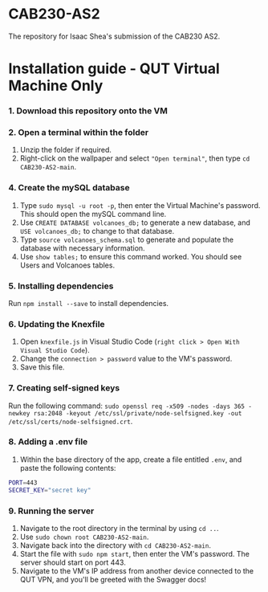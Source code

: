 # CAB230-AS2
The repository for Isaac Shea's submission of the CAB230 AS2.

# Installation guide - QUT Virtual Machine Only
### 1. Download this repository onto the VM

### 2. Open a terminal within the folder
1. Unzip the folder if required. 
2. Right-click on the wallpaper and select `"Open terminal"`, then type `cd CAB230-AS2-main`.

### 4. Create the mySQL database
1. Type `sudo mysql -u root -p`, then enter the Virtual Machine's password. This should open the mySQL command line.
2. Use `CREATE DATABASE volcanoes_db;` to generate a new database, and `USE volcanoes_db;` to change to that database.
3. Type `source volcanoes_schema.sql` to generate and populate the database with necessary information.
4. Use `show tables;` to ensure this command worked. You should see Users and Volcanoes tables.

### 5. Installing dependencies
Run `npm install --save` to install dependencies.

### 6. Updating the Knexfile
1. Open `knexfile.js` in Visual Studio Code (`right click > Open With Visual Studio Code`).
2. Change the `connection > password` value to the VM's password.
3. Save this file.

### 7. Creating self-signed keys
Run the following command: `sudo openssl req -x509 -nodes -days 365 -newkey rsa:2048 -keyout /etc/ssl/private/node-selfsigned.key -out /etc/ssl/certs/node-selfsigned.crt`.

### 8. Adding a .env file
1. Within the base directory of the app, create a file entitled `.env`, and paste the following contents: 
```bash
PORT=443
SECRET_KEY="secret key"
```

### 9. Running the server
1. Navigate to the root directory in the terminal by using `cd ..`.
2. Use `sudo chown root CAB230-AS2-main`.
3. Navigate back into the directory with `cd CAB230-AS2-main`.
4. Start the file with `sudo npm start`, then enter the VM's password. The server should start on port 443.
5. Navigate to the VM's IP address from another device connected to the QUT VPN, and you'll be greeted with the Swagger docs!
